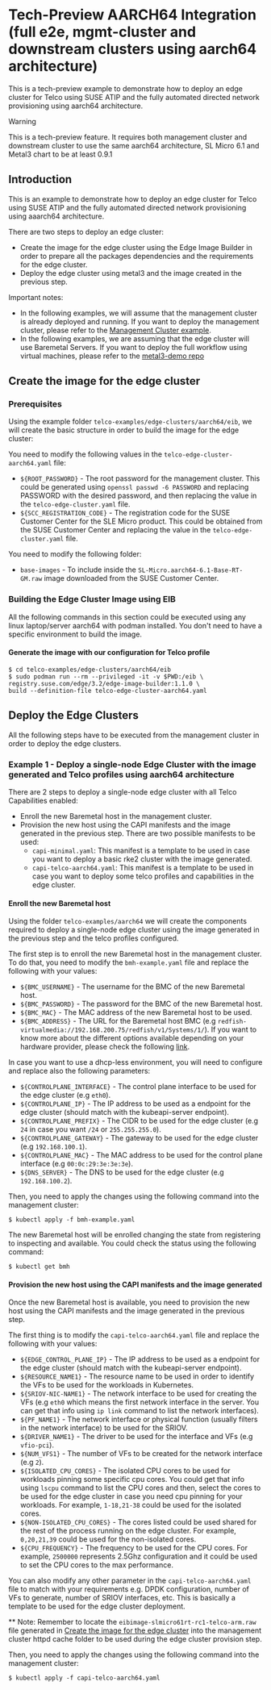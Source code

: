 # Tech-Preview AARCH64 Integration (full e2e, mgmt-cluster and downstream clusters using aarch64 architecture)

This is a tech-preview example to demonstrate how to deploy an edge cluster for Telco using SUSE ATIP and the fully automated directed network provisioning using aarch64 architecture.

> [!WARNING]  
> This is a tech-preview feature. It requires both management cluster and downstream cluster to use the same aarch64 architecture, SL Micro 6.1 and Metal3 chart to be at least 0.9.1

## Introduction

This is an example to demonstrate how to deploy an edge cluster for Telco using SUSE ATIP and the fully automated directed network provisioning using aaarch64 architecture.

There are two steps to deploy an edge cluster:

- Create the image for the edge cluster using the Edge Image Builder in order to prepare all the packages dependencies and the requirements for the edge cluster.
- Deploy the edge cluster using metal3 and the image created in the previous step.

Important notes:

* In the following examples, we will assume that the management cluster is already deployed and running. If you want to deploy the management cluster, please refer to the [Management Cluster example](../../mgmt-cluster/aarch64/README.md).
* In the following examples, we are assuming that the edge cluster will use Baremetal Servers. If you want to deploy the full workflow using virtual machines, please refer to the [metal3-demo repo](https://github.com/suse-edge/metal3-demo)

## Create the image for the edge cluster

### Prerequisites

Using the example folder `telco-examples/edge-clusters/aarch64/eib`, we will create the basic structure in order to build the image for the edge cluster: 

You need to modify the following values in the `telco-edge-cluster-aarch64.yaml` file:

- `${ROOT_PASSWORD}` - The root password for the management cluster. This could be generated using `openssl passwd -6 PASSWORD` and replacing PASSWORD with the desired password, and then replacing the value in the `telco-edge-cluster.yaml` file.
- `${SCC_REGISTRATION_CODE}` - The registration code for the SUSE Customer Center for the SLE Micro product. This could be obtained from the SUSE Customer Center and replacing the value in the `telco-edge-cluster.yaml` file.

You need to modify the following folder:

- `base-images` - To include inside the `SL-Micro.aarch64-6.1-Base-RT-GM.raw`  image downloaded from the SUSE Customer Center.

### Building the Edge Cluster Image using EIB

All the following commands in this section could be executed using any linux laptop/server aarch64 with podman installed. You don't need to have a specific environment to build the image.

#### Generate the image with our configuration for Telco profile

```
$ cd telco-examples/edge-clusters/aarch64/eib
$ sudo podman run --rm --privileged -it -v $PWD:/eib \
registry.suse.com/edge/3.2/edge-image-builder:1.1.0 \
build --definition-file telco-edge-cluster-aarch64.yaml
```

## Deploy the Edge Clusters

All the following steps have to be executed from the management cluster in order to deploy the edge clusters.

### Example 1 - Deploy a single-node Edge Cluster with the image generated and Telco profiles using aarch64 architecture

There are 2 steps to deploy a single-node edge cluster with all Telco Capabilities enabled:

- Enroll the new Baremetal host in the management cluster.
- Provision the new host using the CAPI manifests and the image generated in the previous step. There are two possible manifests to be used:
  - `capi-minimal.yaml`: This manifest is a template to be used in case you want to deploy a basic rke2 cluster with the image generated.
  - `capi-telco-aarch64.yaml`: This manifest is a template to be used in case you want to deploy some telco profiles and capabilities in the edge cluster.

#### Enroll the new Baremetal host

Using the folder `telco-examples/aarch64` we will create the components required to deploy a single-node edge cluster using the image generated in the previous step and the telco profiles configured.

The first step is to enroll the new Baremetal host in the management cluster. To do that, you need to modify the `bmh-example.yaml` file and replace the following with your values:

- `${BMC_USERNAME}` - The username for the BMC of the new Baremetal host.
- `${BMC_PASSWORD}` - The password for the BMC of the new Baremetal host.
- `${BMC_MAC}` - The MAC address of the new Baremetal host to be used.
- `${BMC_ADDRESS}` - The URL for the Baremetal host BMC (e.g `redfish-virtualmedia://192.168.200.75/redfish/v1/Systems/1/`). If you want to know more about the different options available depending on your hardware provider, please check the following [link](https://github.com/metal3-io/baremetal-operator/blob/main/docs/api.md).

In case you want to use a dhcp-less environment, you will need to configure and replace also the following parameters:

- `${CONTROLPLANE_INTERFACE}` - The control plane interface to be used for the edge cluster (e.g `eth0`).
- `${CONTROLPLANE_IP}` - The IP address to be used as a endpoint for the edge cluster (should match with the kubeapi-server endpoint).
- `${CONTROLPLANE_PREFIX}` - The CIDR to be used for the edge cluster (e.g `24` in case you want `/24` or `255.255.255.0`).
- `${CONTROLPLANE_GATEWAY}` - The gateway to be used for the edge cluster (e.g `192.168.100.1`).
- `${CONTROLPLANE_MAC}` - The MAC address to be used for the control plane interface (e.g `00:0c:29:3e:3e:3e`).
- `${DNS_SERVER}` - The DNS to be used for the edge cluster (e.g `192.168.100.2`).

Then, you need to apply the changes using the following command into the management cluster:

```
$ kubectl apply -f bmh-example.yaml
```

The new Baremetal host will be enrolled changing the state from registering to inspecting and available. You could check the status using the following command:

``` 
$ kubectl get bmh
```

#### Provision the new host using the CAPI manifests and the image generated

Once the new Baremetal host is available, you need to provision the new host using the CAPI manifests and the image generated in the previous step.

The first thing is to modify the `capi-telco-aarch64.yaml` file and replace the following with your values:

- `${EDGE_CONTROL_PLANE_IP}` - The IP address to be used as a endpoint for the edge cluster (should match with the kubeapi-server endpoint).
- `${RESOURCE_NAME1}` - The resource name to be used in order to identify the VFs to be used for the workloads in Kubernetes.
- `${SRIOV-NIC-NAME1}` - The network interface to be used for creating the VFs (e.g `eth0` which means the first network interface in the server. You can get that info using `ip link` command to list the network interfaces).
- `${PF_NAME1}` - The network interface or physical function (usually filters in the network interface) to be used for the SRIOV.
- `${DRIVER_NAME1}` - The driver to be used for the interface and VFs (e.g `vfio-pci`).
- `${NUM_VFS1}` - The number of VFs to be created for the network interface (e.g `2`).
- `${ISOLATED_CPU_CORES}` - The isolated CPU cores to be used for workloads pinning some specific cpu cores. You could get that info using `lscpu` command to list the CPU cores and then, select the cores to be used for the edge cluster in case you need cpu pinning for your workloads. For example, `1-18,21-38` could be used for the isolated cores.
- `${NON-ISOLATED_CPU_CORES}` - The cores listed could be used shared for the rest of the process running on the edge cluster. For example, `0,20,21,39` could be used for the non-isolated cores.
- `${CPU_FREQUENCY}` - The frequency to be used for the CPU cores. For example, `2500000` represents 2.5Ghz configuration and it could be used to set the CPU cores to the max performance.

You can also modify any other parameter in the `capi-telco-aarch64.yaml` file to match with your requirements e.g. DPDK configuration, number of VFs to generate, number of SRIOV interfaces, etc. This is basically a template to be used for the edge cluster deployment.

** Note: Remember to locate the `eibimage-slmicro61rt-rc1-telco-arm.raw` file generated in [Create the image for the edge cluster](#create-the-image-for-the-edge-cluster) into the management cluster httpd cache folder to be used during the edge cluster provision step.

Then, you need to apply the changes using the following command into the management cluster:

```
$ kubectl apply -f capi-telco-aarch64.yaml
```
